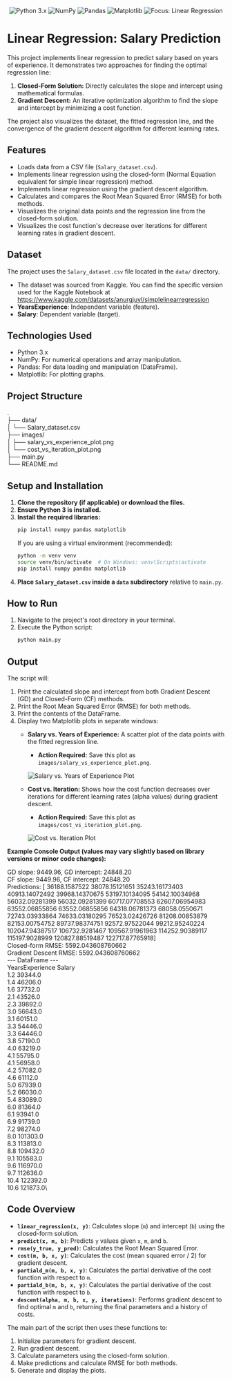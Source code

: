 <p align="center">
  <img src="https://img.shields.io/badge/python-3.x-blue.svg" alt="Python 3.x">
  <img src="https://img.shields.io/badge/numpy-%23013243.svg?style=flat&logo=numpy&logoColor=white" alt="NumPy">
  <img src="https://img.shields.io/badge/pandas-%23150458.svg?style=flat&logo=pandas&logoColor=white" alt="Pandas">
  <img src="https://img.shields.io/badge/matplotlib-%2311557c.svg?style=flat&logo=matplotlib&logoColor=white" alt="Matplotlib">
  <img src="https://img.shields.io/badge/Focus-Linear%20Regression-green" alt="Focus: Linear Regression">
</p>

# Linear Regression: Salary Prediction

This project implements linear regression to predict salary based on years of experience. It demonstrates two approaches for finding the optimal regression line:
1.  **Closed-Form Solution:** Directly calculates the slope and intercept using mathematical formulas.
2.  **Gradient Descent:** An iterative optimization algorithm to find the slope and intercept by minimizing a cost function.

The project also visualizes the dataset, the fitted regression line, and the convergence of the gradient descent algorithm for different learning rates.

## Features

*   Loads data from a CSV file (`Salary_dataset.csv`).
*   Implements linear regression using the closed-form (Normal Equation equivalent for simple linear regression) method.
*   Implements linear regression using the gradient descent algorithm.
*   Calculates and compares the Root Mean Squared Error (RMSE) for both methods.
*   Visualizes the original data points and the regression line from the closed-form solution.
*   Visualizes the cost function's decrease over iterations for different learning rates in gradient descent.

## Dataset

The project uses the `Salary_dataset.csv` file located in the `data/` directory.
* The dataset was sourced from Kaggle. You can find the specific version used for the Kaggle Notebook at https://www.kaggle.com/datasets/anurgjuyl/simplelinearregression
*   **YearsExperience**: Independent variable (feature).
*   **Salary**: Dependent variable (target).

## Technologies Used

*   Python 3.x
*   NumPy: For numerical operations and array manipulation.
*   Pandas: For data loading and manipulation (DataFrame).
*   Matplotlib: For plotting graphs.

## Project Structure

.\
├── data/\
│ └── Salary_dataset.csv    
├── images/\
│ ├── salary_vs_experience_plot.png\
│ └── cost_vs_iteration_plot.png\
├── main.py\
└── README.md

## Setup and Installation

1.  **Clone the repository (if applicable) or download the files.**
2.  **Ensure Python 3 is installed.**
3.  **Install the required libraries:**
    ```bash
    pip install numpy pandas matplotlib
    ```
    If you are using a virtual environment (recommended):
    ```bash
    python -m venv venv
    source venv/bin/activate  # On Windows: venv\Scripts\activate
    pip install numpy pandas matplotlib
    ```
4.  **Place `Salary_dataset.csv` inside a `data` subdirectory** relative to `main.py`.

## How to Run

1.  Navigate to the project's root directory in your terminal.
2.  Execute the Python script:
    ```bash
    python main.py
    ```

## Output

The script will:
1.  Print the calculated slope and intercept from both Gradient Descent (GD) and Closed-Form (CF) methods.
2.  Print the Root Mean Squared Error (RMSE) for both methods.
3.  Print the contents of the DataFrame.
4.  Display two Matplotlib plots in separate windows:
    *   **Salary vs. Years of Experience:** A scatter plot of the data points with the fitted regression line.
        *   **Action Required:** Save this plot as `images/salary_vs_experience_plot.png`.

        ![Salary vs. Years of Experience Plot](images/salary_vs_experience_plot.png)

    *   **Cost vs. Iteration:** Shows how the cost function decreases over iterations for different learning rates (alpha values) during gradient descent.
        *   **Action Required:** Save this plot as `images/cost_vs_iteration_plot.png`.

        ![Cost vs. Iteration Plot](images/cost_vs_iteration_plot.png)

**Example Console Output (values may vary slightly based on library versions or minor code changes):**

GD slope: 9449.96, GD intercept: 24848.20\
CF slope: 9449.96, CF intercept: 24848.20\
Predictions: [ 36188.1587522 38078.15121651 35243.16173403 40913.14072492
39968.14370675 53197.10134095 54142.10034968 56032.09281399
56032.09281399 60717.07708553 62607.06954983 63552.06855856
63552.06855856 64318.06781373 68058.0550671 72743.03933864
74633.03180295 76523.02426726 81208.00853879 82153.00754752
89737.98374751 92572.97522044 99212.95240224 102047.94387517
106732.9281467 109567.91961963 114252.90389117 115197.9028999
120827.88519487 122717.87765918]\
Closed-form RMSE: 5592.043608760662\
Gradient Descent RMSE: 5592.043608760662\
--- DataFrame ---\
YearsExperience Salary\
1.2 39344.0\
1.4 46206.0\
1.6 37732.0\
2.1 43526.0\
2.3 39892.0\
3.0 56643.0\
3.1 60151.0\
3.3 54446.0\
3.3 64446.0\
3.8 57190.0\
4.0 63219.0\
4.1 55795.0\
4.1 56958.0\
4.2 57082.0\
4.6 61112.0\
5.0 67939.0\
5.2 66030.0\
5.4 83089.0\
6.0 81364.0\
6.1 93941.0\
6.9 91739.0\
7.2 98274.0\
8.0 101303.0\
8.3 113813.0\
8.8 109432.0\
9.1 105583.0\
9.6 116970.0\
9.7 112636.0\
10.4 122392.0\
10.6 121873.0\

## Code Overview

*   **`linear_regression(x, y)`**: Calculates slope (`m`) and intercept (`b`) using the closed-form solution.
*   **`predict(x, m, b)`**: Predicts `y` values given `x`, `m`, and `b`.
*   **`rmse(y_true, y_pred)`**: Calculates the Root Mean Squared Error.
*   **`cost(m, b, x, y)`**: Calculates the cost (mean squared error / 2) for gradient descent.
*   **`partiald_m(m, b, x, y)`**: Calculates the partial derivative of the cost function with respect to `m`.
*   **`partiald_b(m, b, x, y)`**: Calculates the partial derivative of the cost function with respect to `b`.
*   **`descent(alpha, m, b, x, y, iterations)`**: Performs gradient descent to find optimal `m` and `b`, returning the final parameters and a history of costs.

The main part of the script then uses these functions to:
1.  Initialize parameters for gradient descent.
2.  Run gradient descent.
3.  Calculate parameters using the closed-form solution.
4.  Make predictions and calculate RMSE for both methods.
5.  Generate and display the plots.